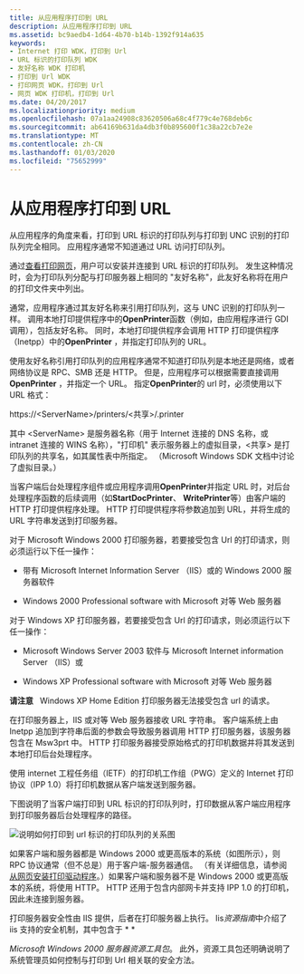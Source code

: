 ```yaml
---
title: 从应用程序打印到 URL
description: 从应用程序打印到 URL
ms.assetid: bc9aedb4-1d64-4b70-b14b-1392f914a635
keywords:
- Internet 打印 WDK，打印到 Url
- URL 标识的打印队列 WDK
- 友好名称 WDK 打印机
- 打印到 Url WDK
- 打印网页 WDK，打印到 Url
- 网页 WDK 打印机，打印到 Url
ms.date: 04/20/2017
ms.localizationpriority: medium
ms.openlocfilehash: 07a1aa24908c83620506a68c4f779c4e768deb6c
ms.sourcegitcommit: ab64169b631da4db3f0b895600f1c38a22cb7e2e
ms.translationtype: MT
ms.contentlocale: zh-CN
ms.lasthandoff: 01/03/2020
ms.locfileid: "75652999"
---
```

# <a name="printing-to-urls-from-applications"></a>从应用程序打印到 URL





从应用程序的角度来看，打印到 URL 标识的打印队列与打印到 UNC 识别的打印队列完全相同。 应用程序通常不知道通过 URL 访问打印队列。

通过[查看打印网页](viewing-print-web-pages.md)，用户可以安装并连接到 URL 标识的打印队列。 发生这种情况时，会为打印队列分配与打印服务器上相同的 "友好名称"，此友好名称将在用户的打印文件夹中列出。

通常，应用程序通过其友好名称来引用打印队列，这与 UNC 识别的打印队列一样。 调用本地打印提供程序中的**OpenPrinter**函数（例如，由应用程序进行 GDI 调用），包括友好名称。 同时，本地打印提供程序会调用 HTTP 打印提供程序（Inetpp）中的**OpenPrinter** ，并指定打印队列的 URL。

使用友好名称引用打印队列的应用程序通常不知道打印队列是本地还是网络，或者网络协议是 RPC、SMB 还是 HTTP。 但是，应用程序可以根据需要直接调用**OpenPrinter** ，并指定一个 URL。 指定**OpenPrinter**的 url 时，必须使用以下 URL 格式：

https://&lt;ServerName&gt;/printers/&lt;共享&gt;/.printer

其中 &lt;ServerName&gt; 是服务器名称（用于 Internet 连接的 DNS 名称，或 intranet 连接的 WINS 名称），"打印机" 表示服务器上的虚拟目录，&lt;共享&gt; 是打印队列的共享名，如其属性表中所指定。 （Microsoft Windows SDK 文档中讨论了虚拟目录。）

当客户端后台处理程序组件或应用程序调用**OpenPrinter**并指定 URL 时，对后台处理程序函数的后续调用（如**StartDocPrinter**、 **WritePrinter**等）由客户端的 HTTP 打印提供程序处理。 HTTP 打印提供程序将参数追加到 URL，并将生成的 URL 字符串发送到打印服务器。

对于 Microsoft Windows 2000 打印服务器，若要接受包含 Url 的打印请求，则必须运行以下任一操作：

-   带有 Microsoft Internet Information Server （IIS）或的 Windows 2000 服务器软件

-   Windows 2000 Professional software with Microsoft 对等 Web 服务器

对于 Windows XP 打印服务器，若要接受包含 Url 的打印请求，则必须运行以下任一操作：

-   Microsoft Windows Server 2003 软件与 Microsoft Internet information Server （IIS）或

-   Windows XP Professional software with Microsoft 对等 Web 服务器

**请注意**   Windows XP Home Edition 打印服务器无法接受包含 url 的请求。

 

在打印服务器上，IIS 或对等 Web 服务器接收 URL 字符串。 客户端系统上由 Inetpp 追加到字符串后面的参数会导致服务器调用 HTTP 打印服务器，该服务器包含在 Msw3prt 中。 HTTP 打印服务器接受原始格式的打印机数据并将其发送到本地打印后台处理程序。

使用 internet 工程任务组（IETF）的打印机工作组（PWG）定义的 Internet 打印协议（IPP 1.0）将打印机数据从客户端发送到服务器。

下图说明了当客户端打印到 URL 标识的打印队列时，打印数据从客户端应用程序到打印服务器后台处理程序的路径。

![说明如何打印到 url 标识的打印队列的关系图](images/prntpath.png)

如果客户端和服务器都是 Windows 2000 或更高版本的系统（如图所示），则 RPC 协议通常（但不总是）用于客户端-服务器通信。 （有关详细信息，请参阅[从网页安装打印驱动程序](installing-print-drivers-from-a-web-page.md)。）如果客户端和服务器不是 Windows 2000 或更高版本的系统，将使用 HTTP。 HTTP 还用于包含内部网卡并支持 IPP 1.0 的打印机，因此未连接到服务器。

打印服务器安全性由 IIS 提供，后者在打印服务器上执行。 Iis*资源指南*中介绍了 iis 支持的安全机制，其中包含于 * *

*Microsoft Windows 2000 服务器资源工具包*。 此外，资源工具包还明确说明了系统管理员如何控制与打印到 Url 相关联的安全方法。

 

 




